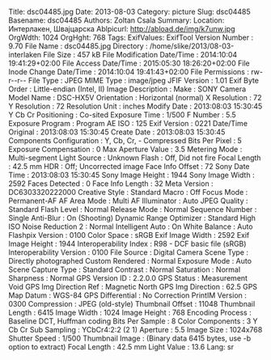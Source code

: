 Title: dsc04485.jpg
Date: 2013-08-03
Category: picture
Slug: dsc04485
Basename: dsc04485
Authors: Zoltan Csala
Summary:
Location: Интерлакен, Швајцарска
Ablpicurl: http://abload.de/img/k7unw.jpg
OrgWdth: 1024
OrgHght: 768
Tags:
ExifValues: ExifTool Version Number : 9.70
            File Name : dsc04485.jpg
            Directory : /home/slike/2013/08-03-interlaken
            File Size : 457 kB
            File Modification Date/Time : 2014:10:04 19:41:29+02:00
            File Access Date/Time : 2015:05:30 18:26:20+02:00
            File Inode Change Date/Time : 2014:10:04 19:41:43+02:00
            File Permissions : rw-r--r--
            File Type : JPEG
            MIME Type : image/jpeg
            JFIF Version : 1.01
            Exif Byte Order : Little-endian (Intel, II)
            Image Description :
            Make : SONY
            Camera Model Name : DSC-HX5V
            Orientation : Horizontal (normal)
            X Resolution : 72
            Y Resolution : 72
            Resolution Unit : inches
            Modify Date : 2013:08:03 15:30:45
            Y Cb Cr Positioning : Co-sited
            Exposure Time : 1/500
            F Number : 5.5
            Exposure Program : Program AE
            ISO : 125
            Exif Version : 0221
            Date/Time Original : 2013:08:03 15:30:45
            Create Date : 2013:08:03 15:30:45
            Components Configuration : Y, Cb, Cr, -
            Compressed Bits Per Pixel : 5
            Exposure Compensation : 0
            Max Aperture Value : 3.5
            Metering Mode : Multi-segment
            Light Source : Unknown
            Flash : Off, Did not fire
            Focal Length : 42.5 mm
            HDR : Off; Uncorrected image
            Face Info Offset : 72
            Sony Date Time : 2013:08:03 15:30:45
            Sony Image Height : 1944
            Sony Image Width : 2592
            Faces Detected : 0
            Face Info Length : 32
            Meta Version : DC6303320222000
            Creative Style : Standard
            Macro : Off
            Focus Mode : Permanent-AF
            AF Area Mode : Multi
            AF Illuminator : Auto
            JPEG Quality : Standard
            Flash Level : Normal
            Release Mode : Normal
            Sequence Number : Single
            Anti-Blur : On (Shooting)
            Dynamic Range Optimizer : Standard
            High ISO Noise Reduction 2 : Normal
            Intelligent Auto : On
            White Balance : Auto
            Flashpix Version : 0100
            Color Space : sRGB
            Exif Image Width : 2592
            Exif Image Height : 1944
            Interoperability Index : R98 - DCF basic file (sRGB)
            Interoperability Version : 0100
            File Source : Digital Camera
            Scene Type : Directly photographed
            Custom Rendered : Normal
            Exposure Mode : Auto
            Scene Capture Type : Standard
            Contrast : Normal
            Saturation : Normal
            Sharpness : Normal
            GPS Version ID : 2.2.0.0
            GPS Status : Measurement Void
            GPS Img Direction Ref : Magnetic North
            GPS Img Direction : 62.5
            GPS Map Datum : WGS-84
            GPS Differential : No Correction
            PrintIM Version : 0300
            Compression : JPEG (old-style)
            Thumbnail Offset : 11048
            Thumbnail Length : 6415
            Image Width : 1024
            Image Height : 768
            Encoding Process : Baseline DCT, Huffman coding
            Bits Per Sample : 8
            Color Components : 3
            Y Cb Cr Sub Sampling : YCbCr4:2:2 (2 1)
            Aperture : 5.5
            Image Size : 1024x768
            Shutter Speed : 1/500
            Thumbnail Image : (Binary data 6415 bytes, use -b option to extract)
            Focal Length : 42.5 mm
            Light Value : 13.6
Lang: sr

